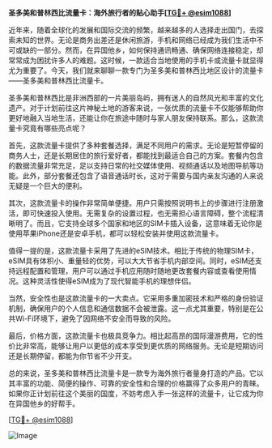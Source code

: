 **圣多美和普林西比流量卡：海外旅行者的贴心助手[[TG💪+ @esim1088](https://t.me/s/esim1088)]**

近年来，随着全球化的发展和国际交流的频繁，越来越多的人选择走出国门，去探索未知的世界。无论是商务出差还是休闲旅游，手机和网络已经成为我们生活中不可或缺的一部分。然而，在异国他乡，如何保持通讯畅通、确保网络连接稳定，却常常成为困扰许多人的难题。这时候，一款适合当地使用的手机卡或流量卡就显得尤为重要了。今天，我们就来聊聊一款专门为圣多美和普林西比地区设计的流量卡——圣多美和普林西比流量卡。

圣多美和普林西比是非洲西部的一片美丽岛屿，拥有迷人的自然风光和丰富的文化遗产。对于计划前往这片神秘土地的游客来说，一张优质的流量卡不仅能够帮助你更好地融入当地生活，还能让你在旅途中随时与家人朋友保持联系。那么，这款流量卡究竟有哪些亮点呢？

首先，这款流量卡提供了多种套餐选择，满足不同用户的需求。无论是短暂停留的商务人士，还是长期居住的旅行爱好者，都能找到最适合自己的方案。套餐内包含的数据流量非常充足，足以支持日常的社交媒体使用、视频通话以及地图导航等功能。此外，部分套餐还包含了语音通话时长，这对于需要与国内亲友沟通的人来说无疑是一个巨大的便利。

其次，这款流量卡的操作非常简单便捷。用户只需按照说明书上的步骤进行注册激活，即可快速投入使用。无需复杂的设置过程，也无需担心语言障碍，整个流程清晰明了。而且，它支持全球多个国家和地区的SIM卡插入设备，这意味着无论你是使用苹果iPhone还是安卓手机，都可以轻松安装并使用这款流量卡。

值得一提的是，这款流量卡采用了先进的eSIM技术。相比于传统的物理SIM卡，eSIM具有体积小、重量轻的优势，可以大大节省手机内部空间。同时，eSIM还支持远程配置和管理，用户可以通过手机应用随时随地更改套餐内容或查看使用情况。这种灵活性使得eSIM成为了现代智能手机的理想伴侣。

当然，安全性也是这款流量卡的一大卖点。它采用多重加密技术和严格的身份验证机制，确保用户的个人信息和通信数据不会被泄露。这一点尤其重要，特别是在公共Wi-Fi环境下，避免了因网络不安全而导致的风险。

最后，价格方面，这款流量卡也极具竞争力。相比起高昂的国际漫游费用，它的性价比非常高，能够让用户以更低的成本享受到更优质的网络服务。无论是短期访问还是长期停留，都能为你节省不少开支。

总的来说，圣多美和普林西比流量卡是一款专为海外旅行者量身打造的产品。它以其丰富的功能、简便的操作、可靠的安全性和合理的价格赢得了众多用户的青睐。如果你正计划前往这个美丽的国度，不妨考虑入手一张这样的流量卡，让它成为你在异国他乡的好帮手。

[[TG💪+ @esim1088](https://t.me/s/esim1088)] 

![Image](https://i.postimg.cc/4NQfJmqS/Snipaste-2025-05-13-00-14-12.png)